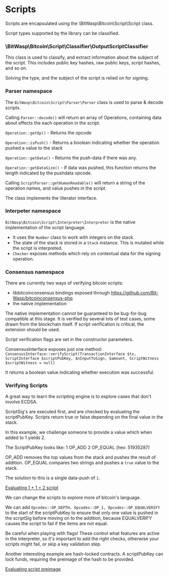 # Scripts

Scripts are encapsulated using the \BitWasp\Bitcoin\Script\Script class.

Script types supported by the library can be classified. 

### \BitWasp\Bitcoin\Script\Classifier\OutputScriptClassifier

This class is used to classify, and extract information about the subject of the script. 
This includes public key hashes, raw public keys, script hashes, and so on. 

Solving the type, and the subject of the script is relied on for signing. 


### Parser namespace

The `BitWasp\Bitcoin\Script\Parser\Parser` class is used to parse & decode scripts. 

Calling `Parser::decode()` will return an array of Operations, containing data about effects the each operation in the script.

   `Operation::getOp()` - Returns the opcode 
   
   `Operation::isPush()` - Returns a boolean indicating whether the operation pushed a value to the stack
   
   `Operation::getData()` - Returns the push-data if there was any.
   
   `Operation::getDataSize()` - If data was pushed, this function returns the length indicated by the pushdata opcode.

Calling `ScriptParser::getHumanReadable()` will return a string of the operation names, and value pushes in the script. 

The class implements the \Iterator interface. 


### Interpeter namespace

`BitWasp\Bitcoin\Script\Interpreter\Interpreter` is the native implementation of the script language. 
 
  - It uses the `Number` class to work with integers on the stack. 
  - The state of the stack is stored in a `Stack` instance. This is mutated while the script is interpreted.
  - `Checker` exposes methods which rely on contextual data for the signing operation.
   
### Consensus namespace

There are currently two ways of verifying bitcoin scripts:
 - libbitcoinconsensus bindings exposed through https://github.com/Bit-Wasp/bitcoinconsensus-php
 - the native implementation
 
 The native implementation cannot be guaranteed to be bug-for-bug compatible at this stage.
 It is verified by several lots of test cases, some drawn from the blockchain itself. 
 If script verification is critical, the extension should be used. 
 
 Script verification flags are set in the constructor parameters. 
 
 ConsensusInterface exposes just one method:
  `ConsensusInterface::verifyScript(TransactionInterface $tx, ScriptInterface $scriptPubKey, $nInputToSign, $amount, ScriptWitness $scriptWitness = null)`
  
 It returns a boolean value indicating whether execution was successful.
 
### Verifying Scripts

A great way to learn the scripting engine is to explore cases that don't involve ECDSA.   

ScriptSig's are executed first, and are checked by evaluating the scriptPubKey. 
Scripts return true or false depending on the final value in the stack. 

In this example, we challenge someone to provide a value which when added to 1 yields 2. 

The ScriptPubKey looks like: 1 OP_ADD 2 OP_EQUAL (hex: 51935287)

OP_ADD removes the top values from the stack and pushes the result of addition. 
OP_EQUAL compares two strings and pushes a `true` value to the stack. 

The solution to this is a single data-push of `1`.

[Evaluating 1 + 1 = 2 script](../examples/doc/script/001_run_simple_custom_script.php)

We can change the scripts to explore more of bitcoin's language. 

We can add `Opcodes::OP_DEPTH, Opcodes::OP_1, Opcodes::OP_EQUALVERIFY` to the start of the scriptPubKey
to ensure that only one value is pushed in the scriptSig before moving on to the addition, because
 EQUALVERIFY causes the script to fail if the items are not equal. 
 
Be careful when playing with flags! These control what features are active
in the interpreter, so it's important to add the right checks, otherwise your
scripts might fail, or skip a key validation step. 

Another interesting example are hash-locked contracts. A scriptPubKey can lock funds, requiring the preimage 
of the hash to be provided.

[Evaluating script preimage](../examples/doc/script/002_run_simple_hashlock_script.php)
